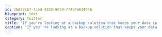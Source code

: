```yaml
---
id: 2bdf7cb7-fabd-4238-9d29-7f487a63494b
blueprint: text
category: twitter
title: "If you're looking at a backup solution that keeps your data in Canada, you might want to check out canhost bit.ly/sd5Fak"
caption: 'If you''re looking at a backup solution that keeps your data in Canada, you might want to check out canhost <a href="http://bit.ly/sd5Fak" title="http://bit.ly/sd5Fak" class="link link_untco">bit.ly/sd5Fak</a>'
---
```

